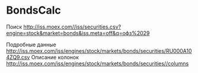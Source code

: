 # BondsCalc

Поиск
http://iss.moex.com//iss/securities.csv?engine=stock&market=bonds&iss.meta=off&q=офз%2029

Подробные данные
http://iss.moex.com/iss/engines/stock/markets/bonds/securities/RU000A104ZQ9.csv
Описание колонок
http://iss.moex.com/iss/engines/stock/markets/bonds/securities//columns
